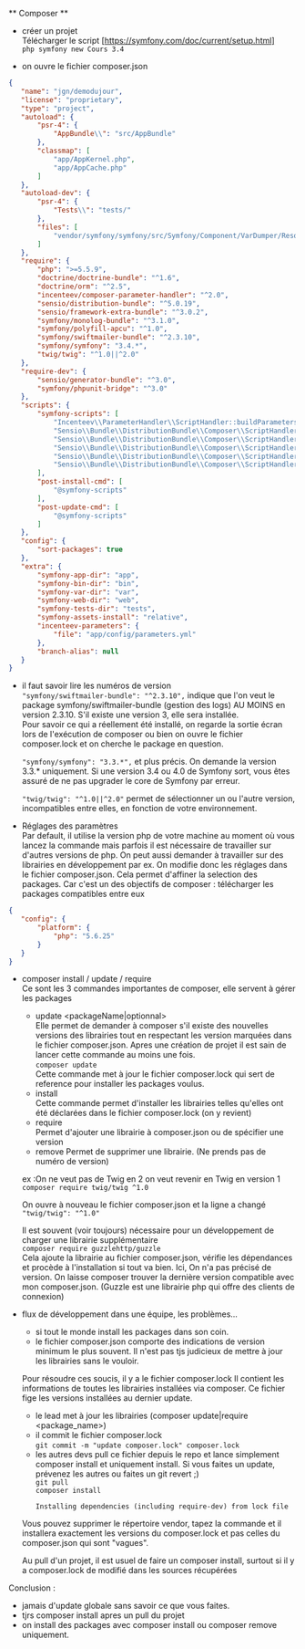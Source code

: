 ** Composer **
 - créer un projet  
 Télécharger le script [https://symfony.com/doc/current/setup.html]    
 `php symfony new Cours 3.4`
 
 - on ouvre le fichier composer.json
 ```json
 {
    "name": "jgn/demodujour",
    "license": "proprietary",
    "type": "project",
    "autoload": {
        "psr-4": {
            "AppBundle\\": "src/AppBundle"
        },
        "classmap": [
            "app/AppKernel.php",
            "app/AppCache.php"
        ]
    },
    "autoload-dev": {
        "psr-4": {
            "Tests\\": "tests/"
        },
        "files": [
            "vendor/symfony/symfony/src/Symfony/Component/VarDumper/Resources/functions/dump.php"
        ]
    },
    "require": {
        "php": ">=5.5.9",
        "doctrine/doctrine-bundle": "^1.6",
        "doctrine/orm": "^2.5",
        "incenteev/composer-parameter-handler": "^2.0",
        "sensio/distribution-bundle": "^5.0.19",
        "sensio/framework-extra-bundle": "^3.0.2",
        "symfony/monolog-bundle": "^3.1.0",
        "symfony/polyfill-apcu": "^1.0",
        "symfony/swiftmailer-bundle": "^2.3.10",
        "symfony/symfony": "3.4.*",
        "twig/twig": "^1.0||^2.0"
    },
    "require-dev": {
        "sensio/generator-bundle": "^3.0",
        "symfony/phpunit-bridge": "^3.0"
    },
    "scripts": {
        "symfony-scripts": [
            "Incenteev\\ParameterHandler\\ScriptHandler::buildParameters",
            "Sensio\\Bundle\\DistributionBundle\\Composer\\ScriptHandler::buildBootstrap",
            "Sensio\\Bundle\\DistributionBundle\\Composer\\ScriptHandler::clearCache",
            "Sensio\\Bundle\\DistributionBundle\\Composer\\ScriptHandler::installAssets",
            "Sensio\\Bundle\\DistributionBundle\\Composer\\ScriptHandler::installRequirementsFile",
            "Sensio\\Bundle\\DistributionBundle\\Composer\\ScriptHandler::prepareDeploymentTarget"
        ],
        "post-install-cmd": [
            "@symfony-scripts"
        ],
        "post-update-cmd": [
            "@symfony-scripts"
        ]
    },
    "config": {
        "sort-packages": true
    },
    "extra": {
        "symfony-app-dir": "app",
        "symfony-bin-dir": "bin",
        "symfony-var-dir": "var",
        "symfony-web-dir": "web",
        "symfony-tests-dir": "tests",
        "symfony-assets-install": "relative",
        "incenteev-parameters": {
            "file": "app/config/parameters.yml"
        },
        "branch-alias": null
    }
}

 ```
 - il faut savoir lire les numéros de version  
    `"symfony/swiftmailer-bundle": "^2.3.10",` indique que l'on veut le package symfony/swiftmailer-bundle (gestion des logs) AU MOINS en version 2.3.10. S'il existe une version 3, elle sera installée.  
    Pour savoir ce qui a réellement été installé, on regarde la sortie écran lors de l'exécution de composer ou bien on ouvre le fichier composer.lock et on cherche le package en question.
    
    `"symfony/symfony": "3.3.*",` et plus précis. On demande la version 3.3.* uniquement. Si une version 3.4 ou 4.0 de Symfony sort, vous êtes assuré de ne pas upgrader le core de Symfony par erreur.
      
      `"twig/twig": "^1.0||^2.0"` permet de sélectionner un ou l'autre version, incompatibles entre elles, en fonction de votre environnement.
  
  
  
 - Réglages des paramètres  
    Par default, il utilise la version php de votre machine au moment où vous lancez la commande mais parfois il est nécessaire de travailler sur d'autres versions de php. On peut aussi demander à travailler sur des librairies en développement par ex.
    On modifie donc les réglages dans le fichier composer.json. Cela permet d'affiner la selection des packages. Car c'est un des objectifs de composer : télécharger les packages compatibles entre eux
 ```json
 {
    "config": {
        "platform": {
            "php": "5.6.25"
        }
    }
}
```

     
 - composer install / update / require  
 Ce sont les 3 commandes importantes de composer, elle servent à gérer les packages
    - update <packageName|optionnal>  
        Elle permet de demander à composer s'il existe des nouvelles versions des librairies tout en respectant les version marquées dans le fichier composer.json. Apres une création de projet il est sain de lancer cette commande au moins une fois.  
        `composer update`  
        Cette commande met à jour le fichier composer.lock qui sert de reference pour installer les packages voulus.
    - install  
     Cette commande permet d'installer les librairies telles qu'elles ont été déclarées dans le fichier composer.lock (on y revient)    
    - require  
    Permet d'ajouter une librairie à composer.json ou de spécifier une version
    - remove
    Permet de supprimer une librairie. (Ne prends pas de numéro de version)
    
    ex :On ne veut pas de Twig en 2 on veut revenir en Twig en version 1  
 `composer require twig/twig ^1.0`
   
    On ouvre à nouveau le fichier composer.json et la ligne a changé 
    `"twig/twig": "^1.0"`
    
     Il est souvent (voir toujours) nécessaire pour un développement de charger une librairie supplémentaire    
     `composer require guzzlehttp/guzzle`  
      Cela ajoute la librairie au fichier composer.json, vérifie les dépendances et procède à l'installation si tout va bien. Ici, On n'a pas précisé de version. On laisse composer trouver la dernière version compatible avec mon composer.json.
      (Guzzle est une librairie php qui offre des clients de connexion)

 - flux de développement dans une équipe, les problèmes...
     - si tout le monde install les packages dans son coin. 
     - le fichier composer.json comporte des indications de version minimum le plus souvent. Il n'est pas tjs judicieux de mettre à jour les librairies sans le vouloir.
         
    Pour résoudre ces soucis, il y a le fichier composer.lock
    Il contient les informations de toutes les librairies installées via composer. Ce fichier fige les versions installées au dernier update.     
    - le lead met à jour les librairies (composer update|require <package_name>)  
    - il commit le fichier composer.lock  
    `git commit -m "update composer.lock" composer.lock`    
    - les autres devs pull ce fichier depuis le repo et lance simplement composer install et uniquement install. Si vous faites un update, prévenez les autres ou faites un git revert ;)  
    `git pull`  
    `composer install`  
        ```
        Installing dependencies (including require-dev) from lock file
        ```  
    Vous pouvez supprimer le répertoire vendor, tapez la commande et il installera exactement les versions du composer.lock et pas celles du composer.json qui sont "vagues".  
    
    Au pull d'un projet, il est usuel de faire un composer install, surtout si il y a composer.lock de modifié dans les sources récupérées
    
   
  
 Conclusion : 
 - jamais d'update globale sans savoir ce que vous faites.
 - tjrs composer install apres un pull du projet
 - on install des packages avec composer install ou composer remove uniquement.
 
 

